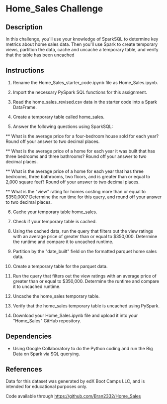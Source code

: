 # Home_Sales Challenge

## Description

In this challenge, you'll use your knowledge of SparkSQL to determine key metrics about home sales data. Then you'll use Spark to create temporary views, partition the data, cache and uncache a temporary table, and verify that the table has been uncached

## Instructions

1. Rename the Home_Sales_starter_code.ipynb file as Home_Sales.ipynb.

2. Import the necessary PySpark SQL functions for this assignment.

3. Read the home_sales_revised.csv data in the starter code into a Spark DataFrame.

4. Create a temporary table called home_sales.

5. Answer the following questions using SparkSQL:

  ** What is the average price for a four-bedroom house sold for each year? Round off your answer to two decimal places.

  ** What is the average price of a home for each year it was built that has three bedrooms and three bathrooms? Round off your answer to two decimal places.

  ** What is the average price of a home for each year that has three bedrooms, three bathrooms, two floors, and is greater than or equal to 2,000 square feet? Round off your answer to two decimal places.

  ** What is the "view" rating for homes costing more than or equal to $350,000? Determine the run time for this query, and round off your answer to two decimal places.

6. Cache your temporary table home_sales.

7. Check if your temporary table is cached.

8. Using the cached data, run the query that filters out the view ratings with an average price of greater than or equal to $350,000. Determine the runtime and compare it to uncached runtime.

9. Partition by the "date_built" field on the formatted parquet home sales data.

10. Create a temporary table for the parquet data.

11. Run the query that filters out the view ratings with an average price of greater than or equal to $350,000. Determine the runtime and compare it to uncached runtime.

12. Uncache the home_sales temporary table.

13. Verify that the home_sales temporary table is uncached using PySpark.

14. Download your Home_Sales.ipynb file and upload it into your "Home_Sales" GitHub repository.

## Dependencies

* Using Google Collaboratory to do the Python coding and run the Big Data on Spark via SQL querying.

## References 

Data for this dataset was generated by edX Boot Camps LLC, and is intended for educational purposes only.

Code available through https://github.com/Bran2332/Home_Sales
